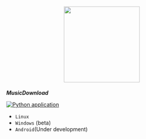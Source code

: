 
<h1 align="center"><img  src="https://github.com/Thxssio/MusicDownload/assets/95764952/e1d133d3-9525-4df6-86c3-3729f9a1bca7" height=200 wheidt=auto /></h1>


***MusicDownload***

[![Python application](https://github.com/Thxssio/MusicDownload/actions/workflows/python-app.yml/badge.svg)](https://github.com/Thxssio/MusicDownload/actions/workflows/python-app.yml)


*  `Linux` 
*  `Windows` (beta)
*  `Android`(Under development)
